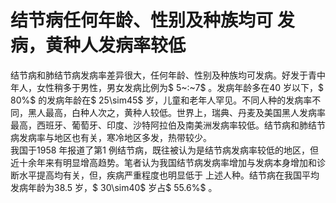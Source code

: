 # 结节病任何年龄、性别及种族均可 发病，黄种人发病率较低  
结节病和肺结节病发病率差异很大，任何年龄、性别及种族均可发病。好发于青中年人，女性稍多于男性，男女发病比例为$ 5~:~7$ 。发病年龄多在40 岁以下，$ 80\%$  的发病年龄在$ 25\sim45$  岁，儿童和老年人罕见。不同人种的发病率不同，黑人最高，白种人次之，黄种人较低。世界上，瑞典、丹麦及美国黑人发病率最高，西班牙、葡萄牙、印度、沙特阿拉伯及南美洲发病率较低。结节病和肺结节病发病率与地区也有关，寒冷地区多发，热带较少。  
我国于1958 年报道了第1 例结节病，既往被认为是结节病发病率较低的地区，但近十余年来有明显增高趋势。笔者认为我国结节病发病率增加与发病本身增加和诊断水平提高均有关，但，疾病严重程度也明显低于 上述人种。结节病在我国平均发病年龄为38.5 岁，$ 30\sim40$  岁占$ 55.6\%$ 。  